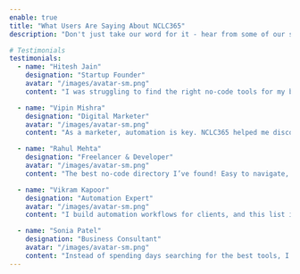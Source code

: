```yaml
---
enable: true
title: "What Users Are Saying About NCLC365"
description: "Don't just take our word for it - hear from some of our satisfied users!  Check out some of our testimonials below to see what others are saying about NCLC365."

# Testimonials
testimonials:
  - name: "Hitesh Jain"
    designation: "Startup Founder"
    avatar: "/images/avatar-sm.png"
    content: "I was struggling to find the right no-code tools for my business. NCLC365 saved me hours of research with a well-structured list of 365+ tools. Worth every penny"

  - name: "Vipin Mishra"
    designation: "Digital Marketer"
    avatar: "/images/avatar-sm.png"
    content: "As a marketer, automation is key. NCLC365 helped me discover powerful AI tools I never knew existed. Highly recommended!"

  - name: "Rahul Mehta"
    designation: "Freelancer & Developer"
    avatar: "/images/avatar-sm.png"
    content: "The best no-code directory I’ve found! Easy to navigate, up-to-date, and filled with tools for every need."

  - name: "Vikram Kapoor"
    designation: "Automation Expert"
    avatar: "/images/avatar-sm.png"
    content: "I build automation workflows for clients, and this list is a goldmine! I’ve already integrated 5+ tools I found on NCLC365."

  - name: "Sonia Patel"
    designation: "Business Consultant"
    avatar: "/images/avatar-sm.png"
    content: "Instead of spending days searching for the best tools, I got everything in one place with NCLC365. The Airtable format makes it super easy to use!"
---
```

